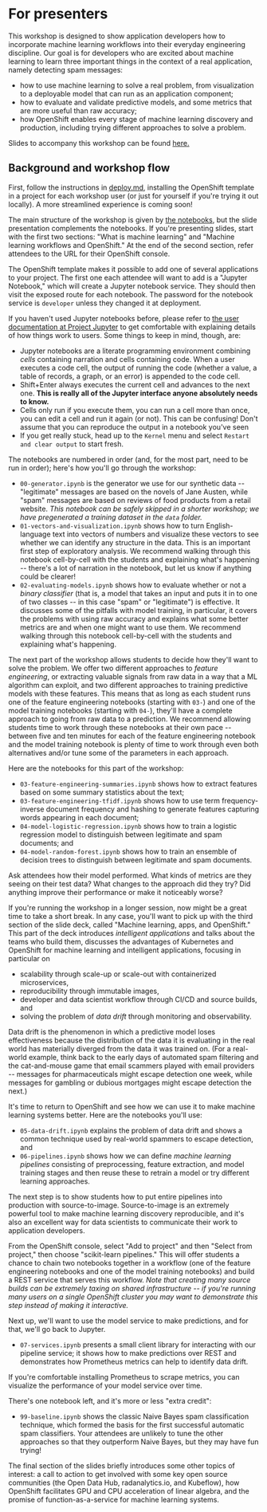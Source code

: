 # For presenters

This workshop is designed to show application developers how to incorporate machine learning workflows into their everyday engineering discipline.  Our goal is for developers who are excited about machine learning to learn three important things in the context of a real application, namely detecting spam messages:

- how to use machine learning to solve a real problem, from visualization to a deployable model that can run as an application component;
- how to evaluate and validate predictive models, and some metrics that are more useful than raw accuracy;
- how OpenShift enables every stage of machine learning discovery and production, including trying different approaches to solve a problem.

Slides to accompany this workshop can be found [here.](https://docs.google.com/presentation/d/1JYw867N-nPI3fQY6jBuzsjxt4qIKtMaewUfDwN9AR_k/edit?usp=sharing)

## Background and workshop flow

First, follow the instructions in [deploy.md](../deploy/deploy.md), installing the OpenShift template in a project for each workshop user (or just for yourself if you're trying it out locally).  A more streamlined experience is coming soon!

The main structure of the workshop is given by [the notebooks](../source), but the slide presentation complements the notebooks.  If you're presenting slides, start with the first two sections:  "What is machine learning" and "Machine learning workflows and OpenShift."  At the end of the second section, refer attendees to the URL for their OpenShift console.

The OpenShift template makes it possible to add one of several applications to your project.  The first one each attendee will want to add is a "Jupyter Notebook," which will create a Jupyter notebook service.  They should then visit the exposed route for each notebook.  The password for the notebook service is `developer` unless they changed it at deployment.  

If you haven't used Jupyter notebooks before, please refer to [the user documentation at Project Jupyter](https://jupyter-notebook.readthedocs.io/en/stable/notebook.html#notebook-user-interface) to get comfortable with explaining details of how things work to users.  Some things to keep in mind, though, are:

- Jupyter notebooks are a literate programming environment combining _cells_ containing narration and cells containing code.  When a user executes a code cell, the output of running the code (whether a value, a table of records, a graph, or an error) is appended to the code cell.
- Shift+Enter always executes the current cell and advances to the next one.  **This is really all of the Jupyter interface anyone absolutely needs to know.**
- Cells only run if you execute them, you can run a cell more than once, you can edit a cell and run it again (or not).  This can be confusing!  Don't assume that you can reproduce the output in a notebook you've seen 
- If you get really stuck, head up to the `Kernel` menu and select `Restart and clear output` to start fresh.

The notebooks are numbered in order (and, for the most part, need to be run in order); here's how you'll go through the workshop:

- `00-generator.ipynb` is the generator we use for our synthetic data -- "legitimate" messages are based on the novels of Jane Austen, while "spam" messages are based on reviews of food products from a retail website.  _This notebook can be safely skipped in a shorter workshop; we have pregenerated a training dataset in the `data` folder._
- `01-vectors-and-visualization.ipynb` shows how to turn English-language text into vectors of numbers and visualize these vectors to see whether we can identify any structure in the data.  This is an important first step of exploratory analysis.  We recommend walking through this notebook cell-by-cell with the students and explaining what's happening -- there's a lot of narration in the notebook, but let us know if anything could be clearer!
- `02-evaluating-models.ipynb` shows how to evaluate whether or not a _binary classifier_ (that is, a model that takes an input and puts it in to one of two classes -- in this case "spam" or "legitimate") is effective.  It discusses some of the pitfalls with model training, in particular, it covers the problems with using raw accuracy and explains what some better metrics are and when one might want to use them.  We recommend walking through this notebook cell-by-cell with the students and explaining what's happening.

The next part of the workshop allows students to decide how they'll want to solve the problem.  We offer two different approaches to _feature engineering_, or extracting valuable signals from raw data in a way that a ML algorithm can exploit, and two different approaches to training predictive models with these features.  This means that as long as each student runs one of the feature engineering notebooks (starting with `03-`) and one of the model training notebooks (starting with `04-`), they'll have a complete approach to going from raw data to a prediction.  We recommend allowing students time to work through these notebooks at their own pace -- between five and ten minutes for each of the feature engineering notebook and the model training notebook is plenty of time to work through even both alternatives and/or tune some of the parameters in each approach.

Here are the notebooks for this part of the workshop:

- `03-feature-engineering-summaries.ipynb` shows how to extract features based on some summary statistics about the text;
- `03-feature-engineering-tfidf.ipynb` shows how to use term frequency-inverse document frequency and hashing to generate features capturing words appearing in each document;
- `04-model-logistic-regression.ipynb` shows how to train a logistic regression model to distinguish between legitimate and spam documents; and
- `04-model-random-forest.ipynb` shows how to train an ensemble of decision trees to distinguish between legitimate and spam documents.

Ask attendees how their model performed.  What kinds of metrics are they seeing on their test data?  What changes to the approach did they try?  Did anything improve their performance or make it noticeably worse?

If you're running the workshop in a longer session, now might be a great time to take a short break.  In any case, you'll want to pick up with the third section of the slide deck, called "Machine learning, apps, and OpenShift."  This part of the deck introduces _intelligent applications_ and talks about the teams who build them, discusses the advantages of Kubernetes and OpenShift for machine learning and intelligent applications, focusing in particular on

- scalability through scale-up or scale-out with containerized microservices,
- reproducibility through immutable images,
- developer and data scientist workflow through CI/CD and source builds, and
- solving the problem of _data drift_ through monitoring and observability.

Data drift is the phenomenon in which a predictive model loses effectiveness because the distribution of the data it is evaluating in the real world has materially diverged from the data it was trained on.  (For a real-world example, think back to the early days of automated spam filtering and the cat-and-mouse game that email scammers played with email providers -- messages for pharmaceuticals might escape detection one week, while messages for gambling or dubious mortgages might escape detection the next.)

It's time to return to OpenShift and see how we can use it to make machine learning systems better.  Here are the notebooks you'll use:

- `05-data-drift.ipynb` explains the problem of data drift and shows a common technique used by real-world spammers to escape detection, and
- `06-pipelines.ipynb` shows how we can define _machine learning pipelines_ consisting of preprocessing, feature extraction, and model training stages and then reuse these to retrain a model or try different learning approaches.

The next step is to show students how to put entire pipelines into production with source-to-image.  Source-to-image is an extremely powerful tool to make machine learning discovery reproducible, and it's also an excellent way for data scientists to communicate their work to application developers.

From the OpenShift console, select "Add to project" and then "Select from project," then choose "scikit-learn pipelines."  This will offer students a chance to chain two notebooks together in a workflow (one of the feature engineering notebooks and one of the model training notebooks) and build a REST service that serves this workflow.  _Note that creating many source builds can be extremely taxing on shared infrastructure -- if you're running many users on a single OpenShift cluster you may want to demonstrate this step instead of making it interactive._  

Next up, we'll want to use the model service to make predictions, and for that, we'll go back to Jupyter.

- `07-services.ipynb` presents a small client library for interacting with our pipeline service; it shows how to make predictions over REST and demonstrates how Prometheus metrics can help to identify data drift.

If you're comfortable installing Prometheus to scrape metrics, you can visualize the performance of your model service over time.

There's one notebook left, and it's more or less "extra credit":

- `99-baseline.ipynb` shows the classic Naive Bayes spam classification technique, which formed the basis for the first successful automatic spam classifiers.  Your attendees are unlikely to tune the other approaches so that they outperform Naive Bayes, but they may have fun trying!

The final section of the slides briefly introduces some other topics of interest:  a call to action to get involved with some key open source communities (the Open Data Hub, radanalytics.io, and Kubeflow), how OpenShift facilitates GPU and CPU acceleration of linear algebra, and the promise of function-as-a-service for machine learning systems.  
